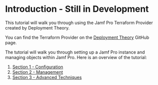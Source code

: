 # Introduction - Still in Development

This tutorial will walk you through using the Jamf Pro Terraform Provider created by Deployment Theory.

You can find the Terraform Provider on the [Deployment Theory](https://github.com/deploymenttheory/terraform-provider-jamfpro) GitHub page.

The tutorial will walk you through setting up a Jamf Pro instance and managing objects within Jamf Pro. Here is an overview of the tutorial:

1. [Section 1 - Configuration](https://github.com/macdeacon99/terraform-training-jamfpro/blob/doc-updating/support_materials/Section%201/Section%201%20-%20Configuration.md#section-1---configuration)
2. [Section 2 - Management](https://github.com/macdeacon99/terraform-training-jamfpro/blob/main/support_materials/Section%202%20-%20Management/Section%202%20-%20Management.md)
3. [Section 3 - Advanced Techniques]()

